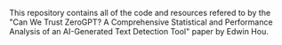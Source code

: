 This repository contains all of the code and resources refered to by the "Can We Trust ZeroGPT? A Comprehensive Statistical and Performance Analysis of an AI-Generated Text Detection Tool" paper by Edwin Hou.
